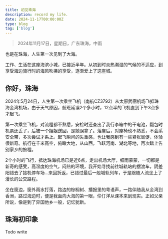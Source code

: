 ```yaml
---
title: 初见珠海
description: record my life.
date: 2024-11-17T00:00:00Z
type: blog
tag: ['blog']
---
```


> 2024年11月17日，星期日，广东珠海，中雨

也是在珠海，人生第一次见到了大海。

工作、生活在这座海滨小城，已接近半年。从初到时炎热潮湿的气候的不适应，到享受海边骑行时的海风吹拂的享受，逐渐爱上了这座城。

## 你好，珠海

2024年5月24日，人生第一次乘坐飞机（南航CZ3792）从太原武宿机场飞抵珠海金湾机场，由于天气原因，航班延误2个多小时，12点半的飞机直到下午3点多才起飞。

第一次乘坐飞机，对流程都不熟悉，安检时还查出了我行李箱中的干电池，翻包时机票还丢了，后被一个姐姐送回，是她误拿了。落座后，对座椅也不熟悉，不会系安全带，多次尝试才系上。起飞瞬间的失重感，也让我感到有一些紧张局促，体验很新奇。航行在千米高空，俯瞰大地，从山西，飞跃河南、湖北等地，再次踏上告别家乡的旅程。

2个小时的飞行，抵达珠海机场已是近6点，走出机场大厅，细雨蒙蒙，一切都是新奇的感受，高湿度的空气，闷热的环境，我开始寻找前往城轨站的摆渡车，阴差阳错去了接机停车场...来回折返，已错过最后一般城轨列车，于是跟随人流坐上了漫长的公交路程。

坐在窗边，窗外雨水打落，路边的棕榈树、播报里的粤语声，一路伴随我从金湾到香洲，路过海边时，便是我面向大海的第一眼，伶仃洋从课本来到现实。正如父亲所说，像是到了异国他乡一般，记忆犹新。

## 珠海初印象

Todo write
